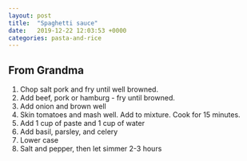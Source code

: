 ```yaml
---
layout: post
title:  "Spaghetti sauce"
date:   2019-12-22 12:03:53 +0000
categories: pasta-and-rice
---
```


## From Grandma
1. Chop salt pork and fry until well browned.
2. Add beef, pork or hamburg - fry until browned.
3. Add onion and brown well
4. Skin tomatoes and mash well. Add to mixture. Cook for 15 minutes.
5. Add 1 cup of paste and 1 cup of water
6. Add basil, parsley, and celery
7. Lower case
8. Salt and pepper, then let simmer 2-3 hours